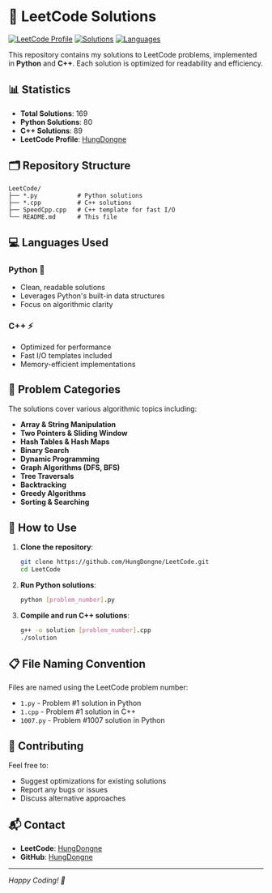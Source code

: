 # 🧩 LeetCode Solutions

[![LeetCode Profile](https://img.shields.io/badge/LeetCode-Profile-orange?style=flat-square&logo=leetcode)](https://leetcode.com/u/HungDongne/)
[![Solutions](https://img.shields.io/badge/Solutions-169-brightgreen?style=flat-square)]()
[![Languages](https://img.shields.io/badge/Languages-Python%20%7C%20C%2B%2B-blue?style=flat-square)]()

This repository contains my solutions to LeetCode problems, implemented in **Python** and **C++**. Each solution is optimized for readability and efficiency.

## 📊 Statistics

- **Total Solutions**: 169
- **Python Solutions**: 80
- **C++ Solutions**: 89
- **LeetCode Profile**: [HungDongne](https://leetcode.com/u/HungDongne/)

## 🗂️ Repository Structure

```
LeetCode/
├── *.py           # Python solutions
├── *.cpp          # C++ solutions
├── SpeedCpp.cpp   # C++ template for fast I/O
└── README.md      # This file
```

## 💻 Languages Used

### Python 🐍

- Clean, readable solutions
- Leverages Python's built-in data structures
- Focus on algorithmic clarity

### C++ ⚡

- Optimized for performance
- Fast I/O templates included
- Memory-efficient implementations

## 📝 Problem Categories

The solutions cover various algorithmic topics including:

- **Array & String Manipulation**
- **Two Pointers & Sliding Window**
- **Hash Tables & Hash Maps**
- **Binary Search**
- **Dynamic Programming**
- **Graph Algorithms (DFS, BFS)**
- **Tree Traversals**
- **Backtracking**
- **Greedy Algorithms**
- **Sorting & Searching**

## 🚀 How to Use

1. **Clone the repository**:

   ```bash
   git clone https://github.com/HungDongne/LeetCode.git
   cd LeetCode
   ```

2. **Run Python solutions**:

   ```bash
   python [problem_number].py
   ```

3. **Compile and run C++ solutions**:
   ```bash
   g++ -o solution [problem_number].cpp
   ./solution
   ```

## 📋 File Naming Convention

Files are named using the LeetCode problem number:

- `1.py` - Problem #1 solution in Python
- `1.cpp` - Problem #1 solution in C++
- `1007.py` - Problem #1007 solution in Python

## 🤝 Contributing

Feel free to:

- Suggest optimizations for existing solutions
- Report any bugs or issues
- Discuss alternative approaches

## 📬 Contact

- **LeetCode**: [HungDongne](https://leetcode.com/u/HungDongne/)
- **GitHub**: [HungDongne](https://github.com/HungDongne)

---

_Happy Coding! 🚀_
